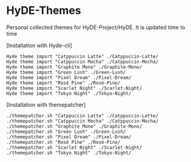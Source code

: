 # HyDE-Themes
Personal collected themes for HyDE-Project/HyDE. It is updated time to time

[Installation with Hyde-cli]

```shell
Hyde theme import "Catppuccin Latte" ./Catppuccin-Latte/
Hyde theme import "Catppuccin Mocha" ./Catppuccin-Mocha/
Hyde theme import "Graphite Mono" ./Graphite-Mono/
Hyde theme import "Green Lush" ./Green-Lush/
Hyde theme import "Pixel Dream" ./Pixel-Dream/
Hyde theme import "Rosé Pine" ./Rosé-Pine/
Hyde theme import "Scarlet Night" ./Scarlet-Night/
Hyde theme import "Tokyo Night" ./Tokyo-Night/
```

[Installation with themepatcher]

```shell
./themepatcher.sh "Catppuccin Latte" ./Catppuccin-Latte/
./themepatcher.sh "Catppuccin Mocha" ./Catppuccin-Mocha/
./themepatcher.sh "Graphite Mono" ./Graphite-Mono/
./themepatcher.sh "Green Lush" ./Green-Lush/
./themepatcher.sh "Pixel Dream" ./Pixel-Dream/
./themepatcher.sh "Rosé Pine" ./Rosé-Pine/
./themepatcher.sh "Scarlet Night" ./Scarlet-Night/
./themepatcher.sh "Tokyo Night" ./Tokyo-Night/
```